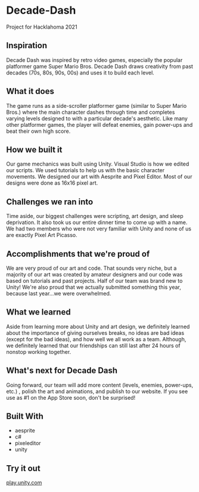 # Decade-Dash
Project for Hacklahoma 2021

## Inspiration
Decade Dash was inspired by retro video games, especially the popular platformer game Super Mario Bros. Decade Dash draws creativity from past decades (70s, 80s, 90s, 00s) and uses it to build each level.

## What it does
The game runs as a side-scroller platformer game (similar to Super Mario Bros.) where the main character dashes through time and completes varying levels designed to with a particular decade's aesthetic. Like many other platformer games, the player will defeat enemies, gain power-ups and beat their own high score.

## How we built it
Our game mechanics was built using Unity. Visual Studio is how we edited our scripts. We used tutorials to help us with the basic character movements. We designed our art with Aesprite and Pixel Editor. Most of our designs were done as 16x16 pixel art.

## Challenges we ran into
Time aside, our biggest challenges were scripting, art design, and sleep deprivation. It also took us our entire dinner time to come up with a name. We had two members who were not very familiar with Unity and none of us are exactly Pixel Art Picasso.

## Accomplishments that we're proud of
We are very proud of our art and code. That sounds very niche, but a majority of our art was created by amateur designers and our code was based on tutorials and past projects. Half of our team was brand new to Unity! We're also proud that we actually submitted something this year, because last year...we were overwhelmed.

## What we learned
Aside from learning more about Unity and art design, we definitely learned about the importance of giving ourselves breaks, no ideas are bad ideas (except for the bad ideas), and how well we all work as a team. Although, we definitely learned that our friendships can still last after 24 hours of nonstop working together.

## What's next for Decade Dash
Going forward, our team will add more content (levels, enemies, power-ups, etc.) , polish the art and animations, and publish to our website. If you see use as #1 on the App Store soon, don't be surprised!

## Built With
* aesprite
* c#
* pixeleditor
* unity

## Try it out
[play.unity.com](https://play.unity.com/mg/other/webgl-build-v2)
